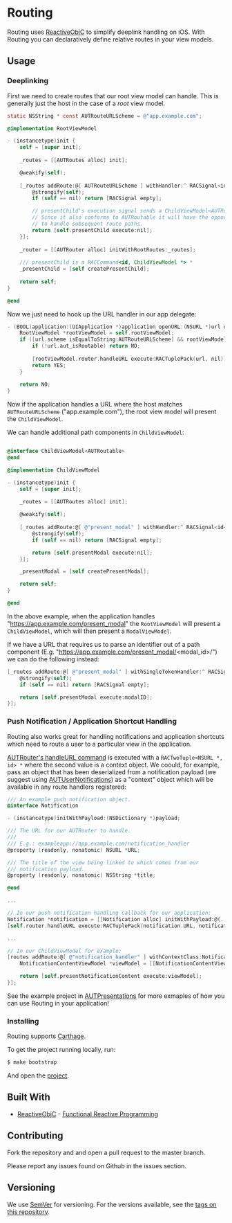 # Routing

Routing uses [ReactiveObjC](http://github.com/ReactiveCocoa/ReactiveObjC) to simplify deeplink handling on iOS. With Routing you can declaratively define relative routes in your view models.

## Usage

### Deeplinking

First we need to create routes that our root view model can handle. This is generally just the host in the case of a *root* view model.
```objective-c
static NSString * const AUTRouteURLScheme = @"app.example.com";

@implementation RootViewModel

- (instancetype)init {
    self = [super init];
    
    _routes = [[AUTRoutes alloc] init];

    @weakify(self);
    
    [_routes addRoute:@[ AUTRouteURLScheme ] withHandler:^ RACSignal<id<AUTRoutable>> * (NSDictionary *_1, NSURL *_2) {
        @strongify(self);
        if (self == nil) return [RACSignal empty];

        // presentChild's execution signal sends a ChildViewModel<AUTRoutable> *.
        // Since it also conforms to AUTRoutable it will have the opportunity 
        // to handle subsequent route paths.
        return [self.presentChild execute:nil];
    }];
    
    _router = [[AUTRouter alloc] initWithRootRoutes:_routes];
    
    /// presentChild is a RACCommand<id, ChildViewModel *> *
    _presentChild = [self createPresentChild];
    
    return self;
}

@end
```

Now we just need to hook up the URL handler in our app delegate:
```objective-c
- (BOOL)application:(UIApplication *)application openURL:(NSURL *)url options:(NSDictionary<NSString *, id> *)options {
    RootViewModel *rootViewModel = self.rootViewModel;
    if ([url.scheme isEqualToString:AUTRouteURLScheme] && rootViewModel != nil) {
        if (!url.aut_isRoutable) return NO;
        
        [rootViewModel.router.handleURL execute:RACTuplePack(url, nil)];
        return YES;
    }
    
    return NO;
}
```

Now if the application handles a URL where the host matches `AUTRouteURLScheme` ("app.example.com"), the root view model will present the `ChildViewModel`.

We can handle additional path components in `ChildViewModel`:
```objective-c

@interface ChildViewModel<AUTRoutable>
@end

@implementation ChildViewModel

- (instancetype)init {
    self = [super init];
    
    _routes = [[AUTRoutes alloc] init];

    @weakify(self);
    
    [_routes addRoute:@[ @"present_modal" ] withHandler:^ RACSignal<id<AUTRoutable>> * (NSDictionary *_1, NSURL *_2) {
        @strongify(self);
        if (self == nil) return [RACSignal empty];

        return [self.presentModal execute:nil];
    }];

    _presentModal = [self createPresentModal];

    return self;
}

@end
```

In the above example, when the application handles "https://app.example.com/present_modal" the `RootViewModel` will present a `ChildViewModel`, which will then present a `ModalViewModel`.

If we have a URL that requires us to parse an identifier out of a path component (E.g. "https://app.example.com/present_modal/<modal_id>/") we can do the following instead:
```objective-c
[_routes addRoute:@[ @"present_modal" ] withSingleTokenHandler:^ RACSignal<id<AUTRoutable>> * (NSString *modalID, NSURL *url)  {
    @strongify(self);
    if (self == nil) return [RACSignal empty];

    return [self.presentModal execute:modalID];
}];
```

### Push Notification / Application Shortcut Handling

Routing also works great for handling notifications and application shortcuts which need to route a user to a particular view in the application. 

[AUTRouter's handleURL command](AUTRouter/AUTRouter.h) is executed with a `RACTwoTuple<NSURL *, id> *` where the second value is a context object. We coould, for example, pass an object that has been deserialized from a notification payload (we suggest using [AUTUserNotifications](https://github.com/Automatic/AUTUserNotifications)) as a "context" object which will be available in any route handlers registered:
```objective-c
/// An example push notification object.
@interface Notification

- (instancetype)initWithPayload:(NSDictionary *)payload;

/// The URL for our AUTRouter to handle.
///
/// E.g.: exampleapp://app.example.com/notification_handler
@property (readonly, nonatomic) NSURL *URL;

/// The title of the view being linked to which comes from our 
/// notification payload.
@property (readonly, nonatomic) NSString *title;

@end

...

// In our push notification handling callback for our application:
Notification *notification = [[Notification alloc] initWithPayload:@{...}];
[self.router.handleURL execute:RACTuplePack(notification.URL, notification)];

...

// In our ChildViewModel for example:
[routes addRoute:@[ @"notification_handler" ] withContextClass:Notification.class handler:^ RACSignal<NotificationContentViewModel *> * (id _, Notification *notification, NSURL *url) {
    NotificationContentViewModel *viewModel = [[NotificationContentViewModel alloc] initWithNotification:notification];

    return [self.presentNotificationContent execute:viewModel];
}];

```

See the example project in [AUTPresentations](https://github.com/Automatic/AUTPresentations) for more exmaples of how you can use Routing in your application!

### Installing

Routing supports [Carthage](https://github.com/Carthage/Carthage).

To get the project running locally, run:
```bash
$ make bootstrap
```
And open the [project](AUTRouting.xcodeproj).

## Built With

* [ReactiveObjC](https://github.com/ReactiveCocoa/ReactiveObjC) - [Functional Reactive Programming](https://en.wikipedia.org/wiki/Functional_reactive_programming)

## Contributing

Fork the repository and and open a pull request to the master branch.

Please report any issues found on Github in the issues section.

## Versioning

We use [SemVer](http://semver.org/) for versioning. For the versions available, see the [tags on this repository](https://github.com/Automatic/Routing/tags).
